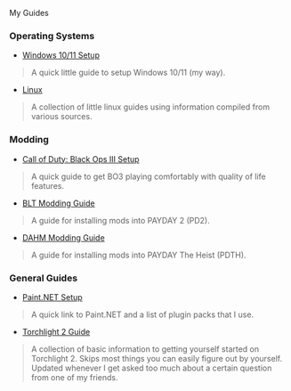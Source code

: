 
My Guides

### Operating Systems
- [Windows 10/11 Setup](./windows-setup)
> A quick little guide to setup Windows 10/11 (my way).
- [Linux](./linux)
> A collection of little linux guides using information compiled from various sources.

### Modding
- [Call of Duty: Black Ops III Setup](./bo3-setup)
> A quick guide to get BO3 playing comfortably with quality of life features.
- [BLT Modding Guide](./blt-install)
> A guide for installing mods into PAYDAY 2 (PD2).
- [DAHM Modding Guide](./dahm-install)
> A guide for installing mods into PAYDAY The Heist (PDTH).

### General Guides
- [Paint.NET Setup](./getpaintnet)
> A quick link to Paint.NET and a list of plugin packs that I use.
- [Torchlight 2 Guide](./tl2-guide)
> A collection of basic information to getting yourself started on Torchlight 2. Skips most things you can easily figure out by yourself. Updated whenever I get asked too much about a certain question from one of my friends.